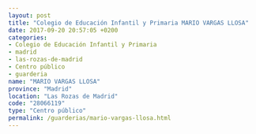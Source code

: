 ```yaml
---
layout: post
title: "Colegio de Educación Infantil y Primaria MARIO VARGAS LLOSA"
date: 2017-09-20 20:57:05 +0200
categories:
- Colegio de Educación Infantil y Primaria
- madrid
- las-rozas-de-madrid
- Centro público
- guarderia
name: "MARIO VARGAS LLOSA"
province: "Madrid"
location: "Las Rozas de Madrid"
code: "28066119"
type: "Centro público"
permalink: /guarderias/mario-vargas-llosa.html
---
```

